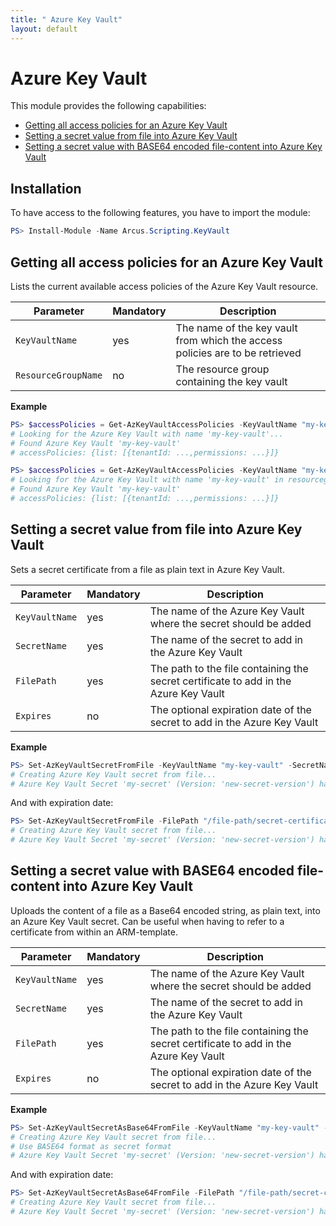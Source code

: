 ```yaml
---
title: " Azure Key Vault"
layout: default
---
```


# Azure Key Vault

This module provides the following capabilities:
- [Getting all access policies for an Azure Key Vault](#getting-all-access-policies-for-an-azure-key-vault)
- [Setting a secret value from file into Azure Key Vault](#setting-a-secret-value-from-file-into-azure-key-vault)
- [Setting a secret value with BASE64 encoded file-content into Azure Key Vault](#setting-a-secret-value-with-base64-encoded-file-content-into-azure-key-vault)

## Installation

To have access to the following features, you have to import the module:

```powershell
PS> Install-Module -Name Arcus.Scripting.KeyVault
```

## Getting all access policies for an Azure Key Vault

Lists the current available access policies of the Azure Key Vault resource.

| Parameter           | Mandatory | Description                                                                  |
| ------------------- | --------- | ---------------------------------------------------------------------------- |
| `KeyVaultName`      | yes       | The name of the key vault from which the access policies are to be retrieved |
| `ResourceGroupName` | no        | The resource group containing the key vault                                  |

**Example**

```powershell
PS> $accessPolicies = Get-AzKeyVaultAccessPolicies -KeyVaultName "my-key-vault"
# Looking for the Azure Key Vault with name 'my-key-vault'...
# Found Azure Key Vault 'my-key-vault'
# accessPolicies: {list: [{tenantId: ...,permissions: ...}]}
```

```powershell
PS> $accessPolicies = Get-AzKeyVaultAccessPolicies -KeyVaultName "my-key-vault" -ResourceGroupName "my-resouce-group"
# Looking for the Azure Key Vault with name 'my-key-vault' in resourcegroup 'my-resource-group'...
# Found Azure Key Vault 'my-key-vault'
# accessPolicies: {list: [{tenantId: ...,permissions: ...}]}
```

## Setting a secret value from file into Azure Key Vault

Sets a secret certificate from a file as plain text in Azure Key Vault.

| Parameter      | Mandatory | Description                                                                          |
| -------------- | --------- | ------------------------------------------------------------------------------------ |
| `KeyVaultName` | yes       | The name of the Azure Key Vault where the secret should be added                     |
| `SecretName`   | yes       | The name of the secret to add in the Azure Key Vault                                 |
| `FilePath`	 | yes       | The path to the file containing the secret certificate to add in the Azure Key Vault |
| `Expires`      | no        | The optional expiration date of the secret to add in the Azure Key Vault             |

**Example**
```powershell
PS> Set-AzKeyVaultSecretFromFile -KeyVaultName "my-key-vault" -SecretName "my-secret" -FilePath "/file-path/secret-certificate.pfx"
# Creating Azure Key Vault secret from file...
# Azure Key Vault Secret 'my-secret' (Version: 'new-secret-version') has been created
```

And with expiration date:
```powershell
PS> Set-AzKeyVaultSecretFromFile -FilePath "/file-path/secret-certificate.pfx" -SecretName "my-secret" -Expires [Datetime]::ParseExact('07/15/2019', 'MM/dd/yyyy', $null) -KeyVaultName "my-key-vault"
# Creating Azure Key Vault secret from file...
# Azure Key Vault Secret 'my-secret' (Version: 'new-secret-version') has been created
```

## Setting a secret value with BASE64 encoded file-content into Azure Key Vault

Uploads the content of a file as a Base64 encoded string, as plain text, into an Azure Key Vault secret.
Can be useful when having to refer to a certificate from within an ARM-template.

| Parameter      | Mandatory | Description                                                                          |
| -------------- | --------- | ------------------------------------------------------------------------------------ |
| `KeyVaultName` | yes       | The name of the Azure Key Vault where the secret should be added                     |
| `SecretName`   | yes       | The name of the secret to add in the Azure Key Vault                                 |
| `FilePath`	 | yes       | The path to the file containing the secret certificate to add in the Azure Key Vault |
| `Expires`      | no        | The optional expiration date of the secret to add in the Azure Key Vault             |

**Example**
```powershell
PS> Set-AzKeyVaultSecretAsBase64FromFile -KeyVaultName "my-key-vault" -SecretName "my-secret" -FilePath "/file-path/secret-certificate.pfx"
# Creating Azure Key Vault secret from file...
# Use BASE64 format as secret format
# Azure Key Vault Secret 'my-secret' (Version: 'new-secret-version') has been created
```

And with expiration date:
```powershell
PS> Set-AzKeyVaultSecretAsBase64FromFile -FilePath "/file-path/secret-certificate.pfx" -SecretName "my-secret" -Expires [Datetime]::ParseExact('07/15/2019', 'MM/dd/yyyy', $null) -KeyVaultName "my-key-vault"
# Creating Azure Key Vault secret from file...
# Azure Key Vault Secret 'my-secret' (Version: 'new-secret-version') has been created
```
